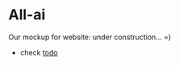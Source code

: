 # All-ai
Our mockup for website: under construction... =)   
- check [todo](https://github.com/hengrumay/All-ai/blob/master/mockup_todo.md)
